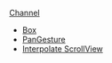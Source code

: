 [Channel](https://www.youtube.com/channel/UCaUilVZamr6K-dAdUt_e6Lw)

* [Box](https://www.youtube.com/watch?v=yz9E10Dq8Bg)
* [PanGesture](https://www.youtube.com/watch?v=4HUreYYoE6U)
* [Interpolate ScrollView](https://www.youtube.com/watch?v=SqwpRr7kbnQ)